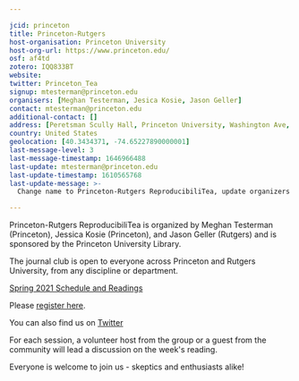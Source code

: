```yaml
---

jcid: princeton
title: Princeton-Rutgers
host-organisation: Princeton University
host-org-url: https://www.princeton.edu/
osf: af4td
zotero: IQQ833BT
website: 
twitter: Princeton_Tea
signup: mtesterman@princeton.edu
organisers: [Meghan Testerman, Jesica Kosie, Jason Geller]
contact: mtesterman@princeton.edu
additional-contact: []
address: [Peretsman Scully Hall, Princeton University, Washington Ave, 08544, Princeton, NJ, United States]
country: United States
geolocation: [40.3434371, -74.65227890000001]
last-message-level: 3
last-message-timestamp: 1646966488
last-update: mtesterman@princeton.edu
last-update-timestamp: 1610565768
last-update-message: >-
  Change name to Princeton-Rutgers ReproducibiliTea, update organizers and information for Spring 2021.

---
```


Princeton-Rutgers ReproducibiliTea is organized by Meghan Testerman (Princeton), Jessica Kosie (Princeton), and Jason Geller (Rutgers) and is sponsored by the Princeton University Library.

The journal club is open to everyone across Princeton and Rutgers University, from any discipline or department.

[Spring 2021 Schedule and Readings](https://drive.google.com/file/d/1LA9h5_lbIpJFrdr69ySLqO3EkrvuVCPz/view?usp=sharing)

Please [register here](https://libcal.princeton.edu/calendar?cid=12260&t=d&d=0000-00-00&cal=12260&ct=48071&inc=0).

You can also find us on [Twitter](https://twitter.com/Princeton_Tea)

For each session, a volunteer host from the group or a guest from the community will lead a discussion on the week's reading.  

Everyone is welcome to join us - skeptics and enthusiasts alike!
